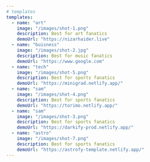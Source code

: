 ```yaml
---
# templates
templates: 
  - name: "art"
    image: "/images/shot-1.png"
    description: Best for art fanatics
    demoUrl: "https://nizarhaider.live"
  - name: "buisness"
    image: "/images/shot-2.jpg"
    description: Best for music fanatics
    demoUrl: "https://www.google.com"
  - name: "tech"
    image: "/images/shot-5.png"
    description: Best for sports fanatics
    demoUrl: "https://minigrad.netlify.app/"
  - name: "sam"
    image: "/images/shot-4.png"
    description: Best for sports fanatics
    demoUrl: "https://torimo.netlify.app/"
  - name: "sam"
    image: "/images/shot-3.png"
    description: Best for sports fanatics
    demoUrl: "https://darkify-prod.netlify.app/"
  - name: "astro"
    image: "/images/shot-7.png"
    description: Best for sports fanatics
    demoUrl: "https://astrofy-template.netlify.app/"
---
```

